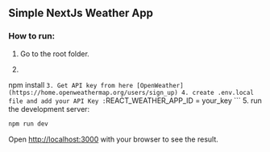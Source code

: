## Simple NextJs Weather App

### How to run:

1. Go to the root folder.
2. ```bash 
npm install ```
3. Get API key from here [OpenWeather](https://home.openweathermap.org/users/sign_up)
4. create .env.local file and add your API Key :
  ```REACT_WEATHER_APP_ID = your_key ```
5.  run the development server:
```bash
npm run dev

```
Open [http://localhost:3000](http://localhost:3000) with your browser to see the result.


